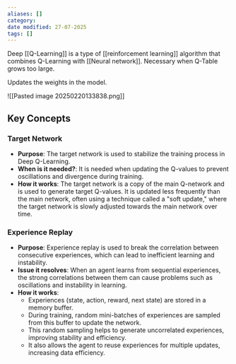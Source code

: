 ```yaml
---
aliases: []
category: 
date modified: 27-07-2025
tags: []
---
```

Deep [[Q-Learning]] is a type of [[reinforcement learning]] algorithm that combines Q-Learning with [[Neural network]]. Necessary when Q-Table grows too large.

Updates the weights in the model.

![[Pasted image 20250220133838.png]]

## Key Concepts

### Target Network

- **Purpose**: The target network is used to stabilize the training process in Deep Q-Learning.
- **When is it needed?**: It is needed when updating the Q-values to prevent oscillations and divergence during training.
- **How it works**: The target network is a copy of the main Q-network and is used to generate target Q-values. It is updated less frequently than the main network, often using a technique called a "soft update," where the target network is slowly adjusted towards the main network over time.

### Experience Replay

- **Purpose**: Experience replay is used to break the correlation between consecutive experiences, which can lead to inefficient learning and instability.
- **Issue it resolves**: When an agent learns from sequential experiences, the strong correlations between them can cause problems such as oscillations and instability in learning.
- **How it works**: 
  - Experiences (state, action, reward, next state) are stored in a memory buffer.
  - During training, random mini-batches of experiences are sampled from this buffer to update the network.
  - This random sampling helps to generate uncorrelated experiences, improving stability and efficiency.
  - It also allows the agent to reuse experiences for multiple updates, increasing data efficiency.
